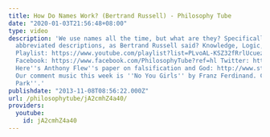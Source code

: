 ```yaml
---
title: How Do Names Work? (Bertrand Russell) - Philosophy Tube
date: "2020-01-03T21:56:48+08:00"
type: video
description: 'We use names all the time, but what are they? Specifically, are they
  abbreviated descriptions, as Bertrand Russell said? Knowledge, Logic, and Religion
  Playlist: https://www.youtube.com/playlist?list=PLvoAL-KSZ32fRrlUcuezyvR80Ec6qHUz_
  Facebook: https://www.facebook.com/PhilosophyTube?ref=hl Twitter: https://twitter.com/PhilosophyTube
  Here''s Anthony Flew''s paper on falsification and God: http://www.stephenjaygould.org/ctrl/flew_falsification.html
  Our comment music this week is ''No You Girls'' by Franz Ferdinand. Clip from ''Jurassic
  Park''.'
publishdate: "2013-11-08T08:56:22.000Z"
url: /philosophytube/jA2cmhZ4a40/
providers:
  youtube:
    id: jA2cmhZ4a40
---
```

